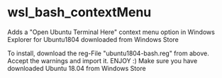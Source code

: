 # wsl_bash_contextMenu
Adds a "Open Ubuntu Terminal Here" context menu option in Windows Explorer for Ubuntu1804 downloaded from Windows Store

To install, download the reg-File "ubuntu1804-bash.reg" from above. Accept the warnings and import it. 
ENJOY :)
Make sure you have downloaded Ubuntu 18.04  from Windows Store
